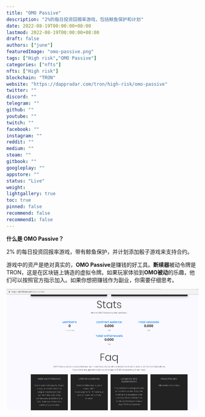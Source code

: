 ```yaml
---
title: "OMO Passive"
description: "2%的每日投资回报率游戏，包括鲸鱼保护和计划"
date: 2022-08-19T00:00:00+08:00
lastmod: 2022-08-19T00:00:00+08:00
draft: false
authors: ["june"]
featuredImage: "omo-passive.png"
tags: ["High risk","OMO Passive"]
categories: ["nfts"]
nfts: ["High risk"]
blockchain: "TRON"
website: "https://dappradar.com/tron/high-risk/omo-passive"
twitter: ""
discord: ""
telegram: ""
github: ""
youtube: ""
twitch: ""
facebook: ""
instagram: ""
reddit: ""
medium: ""
steam: ""
gitbook: ""
googleplay: ""
appstore: ""
status: "Live"
weight: 
lightgallery: true
toc: true
pinned: false
recommend: false
recommend1: false
---
```

**什么是 OMO Passive？**

2% 的每日投资回报率游戏，带有鲸鱼保护，并计划添加骰子游戏来支持合约。

游戏中的资产是绝对真实的，**OMO Passive**是赚钱的好工具。**断续器**被动令牌是TRON，这是在区块链上铸造的虚拟令牌。如果玩家体验到**OMO被动**的乐趣，他们可以按照官方指示加入。如果你想把赚钱作为副业，你需要仔细思考。

![虚拟令牌](13.png)


